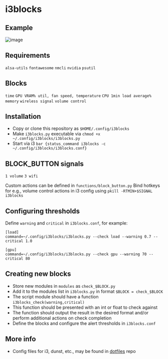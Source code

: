 # i3blocks

## Example
![image](https://github.com/mikeredev/i3blocks/assets/132297919/e029ff01-dd68-4b3c-8629-259a52da41d0)


## Requirements
`alsa-utils`
`fontawesome`
`nmcli`
`nvidia`
`psutil`

## Blocks
`time`
`GPU VRAM% util, fan speed, temperature`
`CPU 1min load average%`
`memory`
`wireless signal`
`volume control`

## Installation
- Copy or clone this repository as `$HOME/.config/i3blocks`
- Make `i3blocks.py` executable via `chmod +x ~/.config/i3blocks/i3blocks.py`
- Start via i3 `bar {status_command i3blocks -c ~/.config/i3blocks/i3blocks.conf}`

## BLOCK_BUTTON signals
`1 volume`
`3 wifi`

Custom actions can be defined in `functions/block_button.py`
Bind hotkeys for e.g., volume control actions in i3 config using `pkill -RTMIN+$SIGNAL i3blocks`

## Configuring thresholds
Define `warning` and `critical` in `i3blocks.conf`, for example:
```
[load]
command=~/.config/i3blocks/i3blocks.py --check load --warning 0.7 --critical 1.0

[gpu]
command=~/.config/i3blocks/i3blocks.py --check gpu --warning 70 --critical 80
```

## Creating new blocks
- Store new modules in `modules` as `check_$BLOCK.py`
- Add it to the modules list in `i3blocks.py` in format `$BLOCK = check_$BLOCK`
- The script module should have a function `i3blocks_check(warning,critical)`
- This function should be presented with an int or float to check against
- The function should output the result in the desired format and/or perform additional actions on check completion
- Define the blocks and configure the alert thresholds in `i3blocks.conf`

## More info
- Config files for i3, dunst, etc., may be found in [dotfiles](https://github.com/mikeredev/dotfiles) repo
